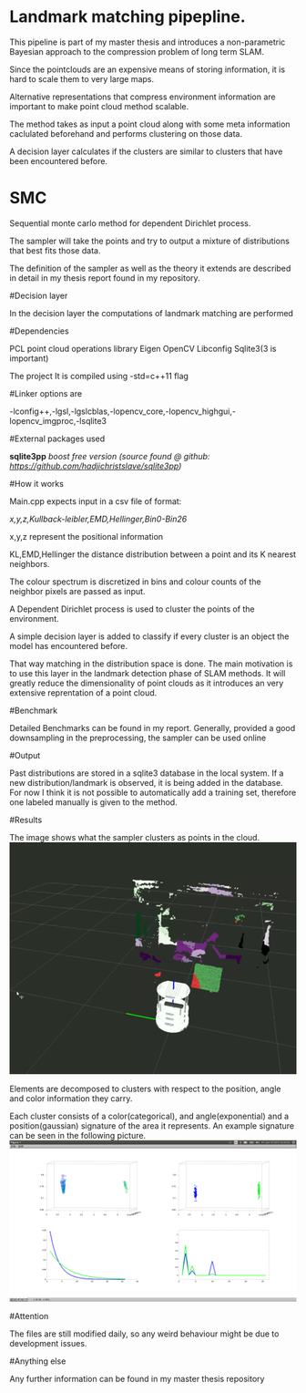 # Landmark matching pipepline.

This pipeline is part of my master thesis and introduces a non-parametric Bayesian approach to the compression problem of long term SLAM.

Since the pointclouds are an expensive means of storing information, it is hard to scale them to very large maps.

Alternative representations that compress environment information are important to make point cloud method scalable.

The method takes as input a point cloud along with some meta information caclulated beforehand and performs clustering on those data.

A decision layer calculates if the clusters are similar to clusters that have been encountered before.


# SMC

Sequential monte carlo method for dependent Dirichlet process.

The sampler will take the points and try to output a mixture of distributions that best fits those data.

The definition of the sampler as well as the theory it extends are described in detail in my thesis report found in my repository.


#Decision layer

In the decision layer the computations of landmark matching are performed


#Dependencies

PCL point cloud operations library
Eigen
OpenCV
Libconfig
Sqlite3(3 is important)

The project It is compiled using -std=c++11 flag

#Linker options are

-lconfig++,-lgsl,-lgslcblas,-lopencv_core,-lopencv_highgui,-lopencv_imgproc,-lsqlite3

#External packages used

**sqlite3pp** *boost free version (source found @ github: https://github.com/hadjichristslave/sqlite3pp)*


#How it works

Main.cpp expects input in a csv file of format:

*x,y,z,Kullback-leibler,EMD,Hellinger,Bin0-Bin26*

x,y,z represent the positional information

KL,EMD,Hellinger the distance distribution between a point and its K nearest neighbors.

The colour spectrum is discretized in bins and colour counts of the neighbor pixels are passed as input.

A Dependent Dirichlet process is used to cluster the points of the environment.

A simple decision layer is added to classify if every cluster is an object the model has encountered before.

That way matching in the distribution space is done. The main motivation is to use this layer in the landmark detection phase of SLAM methods. It will greatly reduce the dimensionality of point clouds as it introduces an very extensive reprentation of a point cloud.

#Benchmark

Detailed Benchmarks can be found in my report.
Generally, provided a good downsampling in the preprocessing, the sampler can be used online

#Output

Past distributions are stored in a sqlite3 database in the local system. If a new distribution/landmark is observed, it is being added in the database. For now I think it is not possible to automatically add a training set, therefore one labeled manually is given to the method.

#Results


The image shows what the sampler clusters as points in the cloud.
![alt tag](images/posBound3.png)

Elements are decomposed to clusters with respect to the position, angle and color information they carry.

Each cluster consists of a color(categorical), and angle(exponential) and a position(gaussian) signature of the area it represents. An example signature can be seen in the following picture.
![alt_tag](images/coloursCorrect.png)


#Attention

The files are still modified daily, so any weird behaviour might be due to development issues.

#Anything else

Any further information can be found in my master thesis repository

